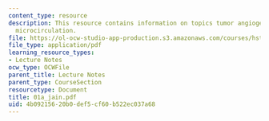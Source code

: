 ```yaml
---
content_type: resource
description: This resource contains information on topics tumor angiogenesis, and
  microcirculation.
file: https://ol-ocw-studio-app-production.s3.amazonaws.com/courses/hst-525j-tumor-pathophysiology-and-transport-phenomena-fall-2005/4b09215620b0def5cf60b522ec037a68_01a_jain.pdf
file_type: application/pdf
learning_resource_types:
- Lecture Notes
ocw_type: OCWFile
parent_title: Lecture Notes
parent_type: CourseSection
resourcetype: Document
title: 01a_jain.pdf
uid: 4b092156-20b0-def5-cf60-b522ec037a68
---
```


